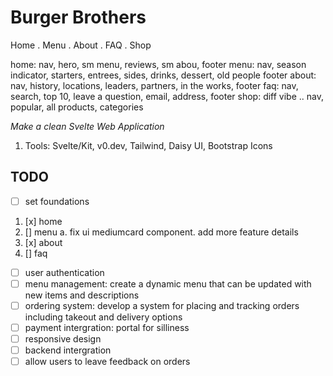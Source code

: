 # Burger Brothers

Home . Menu . About . FAQ . Shop

home: nav, hero, sm menu, reviews, sm abou, footer
menu: nav, season indicator, starters, entrees, sides, drinks, dessert, old people footer
about: nav, history, locations, leaders, partners, in the works, footer
faq: nav, search, top 10, leave a question, email, address, footer
shop: diff vibe .. nav, popular, all products, categories

<i>Make a clean Svelte Web Application</i>

1. Tools:
   Svelte/Kit, v0.dev, Tailwind, Daisy UI, Bootstrap Icons

## TODO

- [ ] set foundations
1. [x] home
2. [] menu
a. fix ui mediumcard component. add more feature details
2. [x] about
3. [] faq
- [ ] user authentication
- [ ] menu management: create a dynamic menu that can be updated with new items and descriptions
- [ ] ordering system: develop a system for placing and tracking orders including takeout and delivery options
- [ ] payment intergration: portal for silliness
- [ ] responsive design
- [ ] backend intergration
- [ ] allow users to leave feedback on orders
